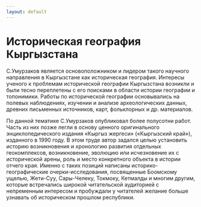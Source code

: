 ```yaml
---
layout: default
---
```


# Историческая география Кыргызстана

С.Умурзаков является основоположником и лидером такого научного направления в Кыргызстане как историческая география. Интересы ученого к проблемам исторической географии Кыргызстана возникли и были тесно переплетены с его поисками в области истории географии и топонимики. Работы по исторической географии основывались на полевых наблюдениях, изучении и анализе археологических данных, древних письменных источников, карт, фольклорных и др. материалов. 

По данной тематике С.Умурзаков опубликовал более полусотни работ. Часть из них позже легли в основу ценного оригинального энциклопедического издания «Кыргыз жергеси» («Кыргызский край»), изданного в 1990 году. В этом труде автор задался целью установить историю возникновения и хронологию развития отдельных геокомплексов, возникновение, эволюцию или исчезновение их с исторической арены, роль и место конкретного объекта в истории отчего края. Именно с таких позиций написаны историко-географические очерки-исследования, посвященные Боомскому ущелью, Жети-Суу, Сары-Челеку, Токмоку, Кетмалды и многим другим, которые встречались широкой читательской аудиторией с непременным интересом и пробуждали у читателей желание больше узнавать об историческом прошлом республики.
